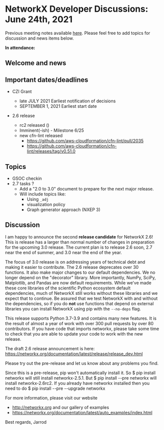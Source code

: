 # NetworkX Developer Discussions: June 24th, 2021
Previous meeting notes available [here](https://github.com/networkx/archive/tree/master/meetings). Please feel free to add topics for discussion and news items below.

**In attendance:**

## Welcome and news

## Important dates/deadlines

- CZI Grant
  * late JULY 2021 Earliest notification of decisions
  * SEPTEMBER 1, 2021 Earliest start date
  
- 2.6 release
  * rc2 released ()
  * Imminent(-ish) - Milestone 6/25
  * new cfn-lint released
      * https://github.com/aws-cloudformation/cfn-lint/pull/2035
      * https://github.com/aws-cloudformation/cfn-lint/releases/tag/v0.51.0
  
## Topics

  - GSOC checkin
  - 2.7 tasks ?
    * Add a "2.0 to 3.0" document to prepare for the next major release.
    * Will include topics like:
      - Using `_adj`
      - visualization policy
      - Graph generator approach (NXEP 3)
  
## Discussion

I am happy to announce the second **release candidate** for NetworkX 2.6!
This is release has a larger than normal number of changes in
preparation for the upcoming 3.0 release.
The current plan is to release 2.6 soon, 2.7 near the end of summer,
and 3.0 near the end of the year.

The focus of 3.0 release is on addressing years of technical debt and
making it easier to contribute.
The 2.6 release deprecates over 30 functions.
It also make major changes to our default dependencies.
We no longer depend on the "decorator" library.
More importantly, NumPy, SciPy, Matplotlib, and Pandas are now default
requirements.
While we've made these core libraries of the scientific Python ecosystem
default dependencies,
much of NetworkX still works without these libraries and we expect that to continue.
Be assured that we test NetworkX with and without the dependencies, so if you do **not** use functions that depend on external libraries 
you can install NetworkX using pip with the `--no-deps` flag.

<!--
python-announce-list.python.org

migration guide? (not yet...)

Thanks CZI?
-->

This release supports Python 3.7-3.9 and contains many new features.
It is the result of almost a year of work with over 300 pull requests
by over 80 contributors.
If you have code that imports networkx, please take some time
to check that you are able to update your code to work with the new release.

The draft 2.6 release announcement is here:
  https://networkx.org/documentation/latest/release/release_dev.html

Please try out the pre-release and let us know about any problems you find.

Since this is a pre-release, pip won't automatically install it.  So
  $ pip install networkx
will still install networkx-2.5.1.  But
  $ pip install --pre networkx
will install networkx-2.6rc2.  If you already have networkx installed
then you need to do
  $ pip install --pre --upgrade networkx

For more information, please visit our website
- http://networkx.org
and our gallery of examples
- https://networkx.org/documentation/latest/auto_examples/index.html

Best regards,
Jarrod
